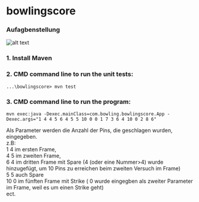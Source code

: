 # bowlingscore

### Aufagbenstellung 

![alt text](https://raw.githubusercontent.com/JawharMbarek/bowlingscore/master/Bowling.PNG)

### 1. Install Maven
### 2. CMD command line to run the unit tests:
```
...\bowlingscore> mvn test
```

### 3. CMD command line to run the program:
```
mvn exec:java -Dexec.mainClass=com.bowling.bowlingscore.App -Dexec.args="1 4 4 5 6 4 5 5 10 0 0 1 7 3 6 4 10 0 2 8 6"
```
Als Parameter werden die Anzahl der Pins, die geschlagen wurden, eingegeben. <br />
z.B: <br />
1 4 im ersten Frame, <br />
4 5 im zweiten Frame, <br />
6 4 im dritten Frame mit Spare (4 (oder eine Nummer>4) wurde hinzugefügt, um 10 Pins zu erreichen beim zweiten Versuch im Frame) <br />
5 5 auch Spare <br />
10 0 im fünften Frame mit Strike ( 0 wurde eingegben als zweiter Parameter im Frame, weil es um einen Strike geht) <br />
ect. <br />
